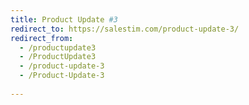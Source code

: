 ```yaml
---
title: Product Update #3
redirect_to: https://salestim.com/product-update-3/
redirect_from:
  - /productupdate3
  - /ProductUpdate3
  - /product-update-3
  - /Product-Update-3
 
---
```

